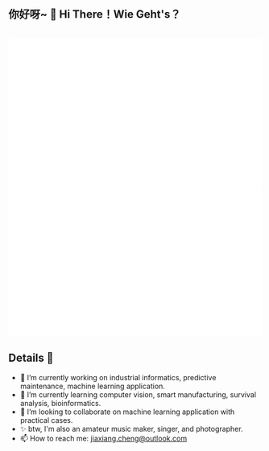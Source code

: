 ## 你好呀~ :wave:  Hi There！Wie Geht's？

<p align="center">
  <br/>
  <img src="https://raw.githubusercontent.com/jiaxiang-cheng/github-stats-transparent/output/generated/overview.svg" alt="Jia-Xiang Github Stats"></img>
  <img src="https://raw.githubusercontent.com/jiaxiang-cheng/github-stats-transparent/output/generated/languages.svg" alt="Jia-Xiang Github Stats"></img>
</p>

## Details :closed_book:

<!--
**jiaxiang-cheng/jiaxiang-cheng** is a ✨ _special_ ✨ repository because its `README.md` (this file) appears on your GitHub profile.

Here are some ideas to get you started:
-->

- 🔭 I’m currently working on industrial informatics, predictive maintenance, machine learning application.
- 🌱 I’m currently learning computer vision, smart manufacturing, survival analysis, bioinformatics.
- 👯 I’m looking to collaborate on machine learning application with practical cases.
- ✨ btw, I'm also an amateur music maker, singer, and photographer.
- 📫 How to reach me: jiaxiang.cheng@outlook.com

<!--
- 🤔 I’m looking for help with ...
- 💬 Ask me about ...
- 😄 Pronouns: ...
- ⚡ Fun fact: ...
-->

